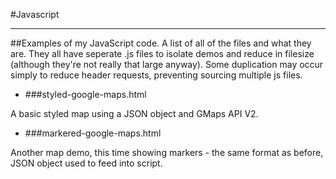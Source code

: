 #Javascript
_______________________________

##Examples of my JavaScript code.
A list of all of the files and what they are.
They all have seperate .js files to isolate demos and reduce in filesize (although they're not really that large anyway). Some duplication may occur simply to reduce header requests, preventing sourcing multiple js files.

* ###styled-google-maps.html

A basic styled map using a JSON object and GMaps API V2.

* ###markered-google-maps.html

Another map demo, this time showing markers - the same format as before, JSON object used to feed into script.